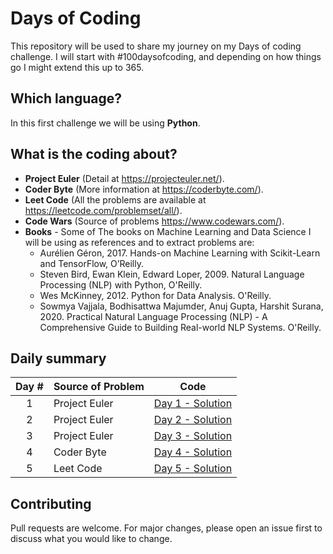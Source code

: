 # Days of Coding

This repository will be used to share my journey on my Days of coding challenge. I will start with #100daysofcoding, and depending on how things go I might extend this up to 365.

## Which language?
In this first challenge we will be using **Python**.


## What is the coding about?

* **Project Euler** (Detail at https://projecteuler.net/).
* **Coder Byte** (More information at https://coderbyte.com/).
* **Leet Code** (All the problems are available at https://leetcode.com/problemset/all/).
* **Code Wars** (Source of problems https://www.codewars.com/).
* **Books** - Some of The books on Machine Learning and Data Science I will be using as references and to extract problems are:
    * Aurélien Géron, 2017. Hands-on Machine Learning with Scikit-Learn and TensorFlow, O’Reilly.
    * Steven Bird, Ewan Klein, Edward Loper, 2009. Natural Language Processing (NLP) with Python, O'Reilly.
    * Wes McKinney, 2012. Python for Data Analysis. O'Reilly.
    * Sowmya Vajjala, Bodhisattwa Majumder, Anuj Gupta, Harshit Surana, 2020. Practical Natural Language Processing (NLP) - A Comprehensive Guide to Building Real-world NLP Systems. O'Reilly.


## Daily summary

Day # | Source of Problem | Code
:----:|:-----|:-------:
1 | Project Euler | [Day 1 - Solution](https://github.com/machadomr/DaysOfCode/blob/main/01_ProjectEuler/Day_01.ipynb)
2 | Project Euler | [Day 2 - Solution](https://github.com/machadomr/DaysOfCode/blob/main/01_ProjectEuler/Day_02.ipynb)
3 | Project Euler | [Day 3 - Solution](https://github.com/machadomr/DaysOfCode/blob/main/01_ProjectEuler/Day_03.ipynb)
4 | Coder Byte    | [Day 4 - Solution](https://github.com/machadomr/DaysOfCode/blob/main/02_CoderByte/Day_04.ipynb)
5 | Leet Code     | [Day 5 - Solution](https://github.com/machadomr/DaysOfCode/blob/main/03_LeetCode/Day_05.ipynb)

## Contributing
Pull requests are welcome. For major changes, please open an issue first to discuss what you would like to change.
